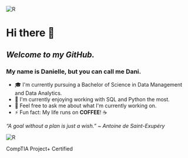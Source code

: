 ![R](https://user-images.githubusercontent.com/47258069/180854088-c88ede33-82d9-414e-999d-f06c5fb44f2a.png)



# Hi there 👋
## *Welcome to my GitHub.*
### My name is Danielle, but you can call me Dani.

- 🎓 I'm currently pursuing a Bachelor of Science in Data Management and Data Analytics.
- 📔 I'm currently enjoying working with SQL and Python the most.
- 💬 Feel free to ask me about what I'm currently working on.
- ⚡ Fun fact: My life runs on **COFFEE**! :coffee:

*“A goal without a plan is just a wish.” ~ Antoine de Saint-Exupéry*

![R](https://images.credly.com/size/150x150/images/dac352d2-7755-4178-a4a4-b67a1a3f7aca/CompTIA_Project_2B.png)

CompTIA Project+ Certified
